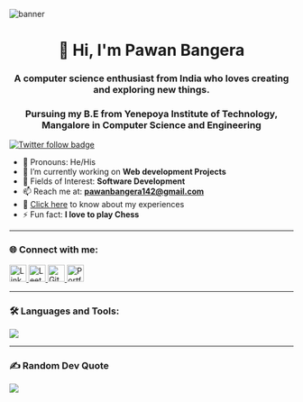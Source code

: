 ![banner](https://user-images.githubusercontent.com/76683598/121713108-1baeb000-cafa-11eb-955e-c970d98952e6.png)

<h1 align="center">👋 Hi, I'm Pawan Bangera</h1>
<h3 align="center">A computer science enthusiast from India who loves creating and exploring new things.</h3>
<h3 align="center">Pursuing my B.E from Yenepoya Institute of Technology, Mangalore in Computer Science and Engineering</h3>

<p align="left">
  <a href="https://twitter.com/" target="_blank">
    <img src="https://img.shields.io/twitter/follow/?logo=twitter&style=for-the-badge" alt="Twitter follow badge" />
  </a>
</p>

- 👦 Pronouns: He/His  
- 🔭 I’m currently working on **Web development Projects**  
- 🌱 Fields of Interest: **Software Development**  
- 📫 Reach me at: **pawanbangera142@gmail.com**  
- 📄 [Click here](https://pawanbangera7.vercel.app/) to know about my experiences  
- ⚡ Fun fact: **I love to play Chess**

---

### 🌐 Connect with me:

<p align="left">
  <!-- LinkedIn -->
  <a href="https://www.linkedin.com/in/k-pawan-bangera-3865441ba/" target="_blank">
    <img src="https://cdn.jsdelivr.net/gh/devicons/devicon/icons/linkedin/linkedin-original.svg" alt="LinkedIn" height="30" width="30"/>
  </a>

  <!-- LeetCode -->
  <a href="https://leetcode.com/u/Pawan_Bangera/" target="_blank">
    <img src="https://cdn.jsdelivr.net/gh/simple-icons/simple-icons/icons/leetcode.svg" alt="LeetCode" height="30" width="30"/>
  </a>

  <!-- GitHub -->
  <a href="https://github.com/PawanBangera1" target="_blank">
    <img src="https://cdn.jsdelivr.net/gh/devicons/devicon/icons/github/github-original.svg" alt="GitHub" height="30" width="30"/>
  </a>

  <!-- Portfolio -->
  <a href="https://pawanbangera7.vercel.app/" target="_blank">
    <img src="https://img.icons8.com/external-flat-juicy-fish/60/000000/external-portfolio-web-design-flat-flat-juicy-fish.png" alt="Portfolio" height="30" width="30"/>
  </a>
</p>

---

### 🛠️ Languages and Tools:

<p align="left">
  <a href="https://skillicons.dev">
    <img src="https://skillicons.dev/icons?i=anaconda,androidstudio,aws,c,css,docker,express,firebase,figma,git,github,go,html,js,mongodb,mysql,nodejs,postgres,py,tailwind,vscode&perline=9" />
  </a>
</p>

---

### ✍️ Random Dev Quote

![](https://quotes-github-readme.vercel.app/api?type=horizontal&theme=dark&border=true)
